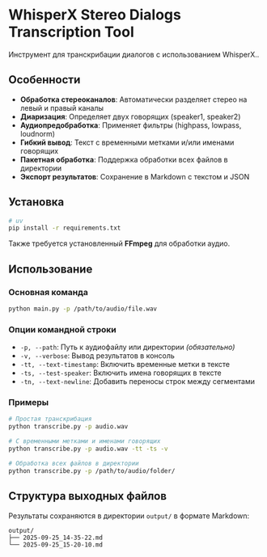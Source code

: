 # WhisperX Stereo Dialogs Transcription Tool

Инструмент для транскрибации диалогов с использованием WhisperX..

## Особенности

- **Обработка стереоканалов**: Автоматически разделяет стерео на левый и правый каналы
- **Диаризация**: Определяет двух говорящих (speaker1, speaker2)
- **Аудиопредобработка**: Применяет фильтры (highpass, lowpass, loudnorm)
- **Гибкий вывод**: Текст с временными метками и/или именами говорящих
- **Пакетная обработка**: Поддержка обработки всех файлов в директории
- **Экспорт результатов**: Сохранение в Markdown с текстом и JSON

## Установка

```bash
# uv
pip install -r requirements.txt
```

Также требуется установленный **FFmpeg** для обработки аудио.

## Использование

### Основная команда

```bash
python main.py -p /path/to/audio/file.wav
```

### Опции командной строки

- `-p, --path`: Путь к аудиофайлу или директории *(обязательно)*
- `-v, --verbose`: Вывод результатов в консоль
- `-tt, --text-timestamp`: Включить временные метки в тексте
- `-ts, --test-speaker`: Включить имена говорящих в тексте  
- `-tn, --text-newline`: Добавить переносы строк между сегментами

### Примеры

```bash
# Простая транскрибация
python transcribe.py -p audio.wav

# С временными метками и именами говорящих
python transcribe.py -p audio.wav -tt -ts -v

# Обработка всех файлов в директории
python transcribe.py -p /path/to/audio/folder/
```

## Структура выходных файлов

Результаты сохраняются в директории `output/` в формате Markdown:

```
output/
├── 2025-09-25_14-35-22.md
└── 2025-09-25_15-20-10.md
```